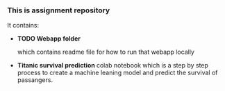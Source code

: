 ### This is assignment repository
It contains:<br>
<ul>
<li><b>TODO Webapp folder</b></li>
<p> which contains readme file for how to run that webapp locally</p>
<li><b>Titanic survival prediction </b>colab notebook which is a step by step process to create a machine leaning model and predict the survival of passangers. </li>
